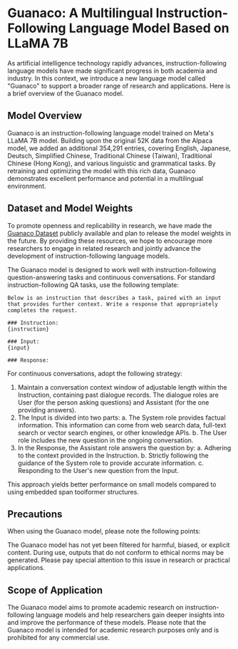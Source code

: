 # Guanaco: A Multilingual Instruction-Following Language Model Based on LLaMA 7B

As artificial intelligence technology rapidly advances, instruction-following language models have made significant progress in both academia and industry. In this context, we introduce a new language model called "Guanaco" to support a broader range of research and applications. Here is a brief overview of the Guanaco model.

## Model Overview

Guanaco is an instruction-following language model trained on Meta's LLaMA 7B model. Building upon the original 52K data from the Alpaca model, we added an additional 354,291 entries, covering English, Japanese, Deutsch, Simplified Chinese, Traditional Chinese (Taiwan), Traditional Chinese (Hong Kong), and various linguistic and grammatical tasks. By retraining and optimizing the model with this rich data, Guanaco demonstrates excellent performance and potential in a multilingual environment.

## Dataset and Model Weights

To promote openness and replicability in research, we have made the [Guanaco Dataset](https://huggingface.co/datasets/JosephusCheung/GuanacoDataset) publicly available and plan to release the model weights in the future. By providing these resources, we hope to encourage more researchers to engage in related research and jointly advance the development of instruction-following language models.

The Guanaco model is designed to work well with instruction-following question-answering tasks and continuous conversations. For standard instruction-following QA tasks, use the following template:

```
Below is an instruction that describes a task, paired with an input that provides further context. Write a response that appropriately completes the request.

### Instruction:
{instruction}

### Input:
{input}

### Response:
```

For continuous conversations, adopt the following strategy:

1. Maintain a conversation context window of adjustable length within the Instruction, containing past dialogue records. The dialogue roles are User (for the person asking questions) and Assistant (for the one providing answers).
2. The Input is divided into two parts: a. The System role provides factual information. This information can come from web search data, full-text search or vector search engines, or other knowledge APIs. b. The User role includes the new question in the ongoing conversation.
3. In the Response, the Assistant role answers the question by: a. Adhering to the context provided in the Instruction. b. Strictly following the guidance of the System role to provide accurate information. c. Responding to the User's new question from the Input.

This approach yields better performance on small models compared to using embedded span toolformer structures.

## Precautions

When using the Guanaco model, please note the following points:

The Guanaco model has not yet been filtered for harmful, biased, or explicit content. During use, outputs that do not conform to ethical norms may be generated. Please pay special attention to this issue in research or practical applications.

## Scope of Application

The Guanaco model aims to promote academic research on instruction-following language models and help researchers gain deeper insights into and improve the performance of these models. Please note that the Guanaco model is intended for academic research purposes only and is prohibited for any commercial use.

